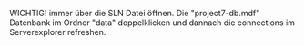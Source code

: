 WICHTIG! immer über die SLN Datei öffnen. 
Die "project7-db.mdf" Datenbank im Ordner "data" doppelklicken und dannach die connections im Serverexplorer refreshen.
